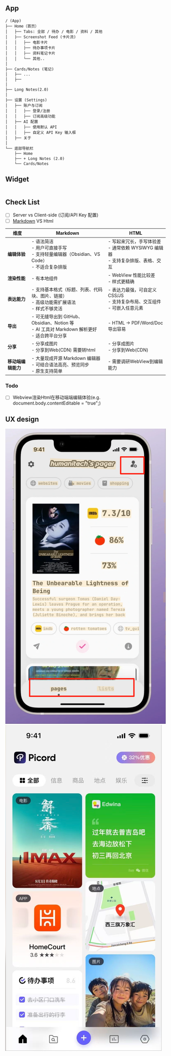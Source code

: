 ## App 

```
/ (App)
├── Home（首页）
│   ├── Tabs: 全部 / 待办 / 电影 / 资料 / 其他
│   ├── Screenshot Feed (卡片流)
│   │   ├── 电影卡片
│   │   ├── 待办事项卡片
│   │   ├── 资料笔记卡片
│   │   └── 其他..
│
├── Cards/Notes (笔记)
│   ├── ...
│   ├── 
│
├── Long Notes(2.0)
│
├── 设置 (Settings)
│   ├── 账户与订阅
│   │   ├── 登录/注册
│   │   ├── 订阅高级功能
│   ├── AI 配置
│   │   ├── 使用默认 API
│   │   ├── 自定义 API Key 输入框
│   ├── 关于
│
└── 底部导航栏
    ├── Home
    ├── + Long Notes (2.0)
    └── Cards/Notes
```

## Widget
```
```


## Check List
- [ ] Server vs Client-side (订阅/API Key 配置)
- [ ] [Markdown](https://docs.github.com/zh/get-started/writing-on-github/getting-started-with-writing-and-formatting-on-github/basic-writing-and-formatting-syntax) VS Html

| 维度             | Markdown                                                                 | HTML                                                                 |
|------------------|--------------------------------------------------------------------------|----------------------------------------------------------------------|
| **编辑体验**     | - 语法简洁<br>- 用户可直接手写<br>- 支持轻量编辑器（Obsidian、VS Code）<br>- 不适合复杂排版 | - 写起来冗长，手写体验差<br>- 通常依赖 WYSIWYG 编辑器<br>- 支持复杂排版、表格、交互 |
| **渲染性能**     | - 有本地组件 | - WebView 性能比较差<br>- 样式更精确 |
| **表达能力**     | - 支持基本格式（标题、列表、代码块、图片、链接）<br>- 高级功能需扩展语法<br>- 样式不够灵活 | - 表达力最强，可自定义 CSS/JS<br>- 支持复杂布局、交互组件<br>- 可嵌入任意元素 |
| **导出**   | - 可无缝导出到 GitHub、Obsidian、Notion 等<br>- AI 工具对 Markdown 解析更好<br>- 适合跨平台分享 | - HTML → PDF/Word/Doc 导出容易 |
| **分享**     | - 分享成图片<br>- 分享到Web(CDN) 需要转html | - 分享成图片<br>- 分享到Web(CDN) |
| **移动端编辑能力**   | - 大量现成开源 Markdown 编辑器<br>- 可结合语法高亮、预览同步<br>- 原生支持简单 | - 需要调研WebView到编辑能力 |


### Todo
- [ ] Webview渲染Html在移动端端编辑体验(e.g. document.body.contentEditable = "true";)


## UX design

![image](/image/wechat_2025-08-28_085405_029.png)
![image](/image/wechat_2025-08-28_085524_760.png)
